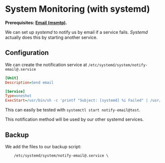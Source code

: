 # System Monitoring \(with systemd\)

**Prerequisites: **[**Email \(msmtp\)**](/email-msmtp.md)**.**

We can set up _systemd_ to notify us by email if a service fails. _Systemd_ actually does this by starting another service.

## Configuration

We can create the notification service at `/etc/systemd/system/notify-email@.service`

```ini
[Unit]
Description=Send email

[Service]
Type=oneshot
ExecStart=/usr/bin/sh -c 'printf "Subject: [systemd] %i Failed" | /usr/bin/msmtp default'
```

This can easily be tested with `systemctl start notify-email@test`.

This notification method will be used by our other systemd services.

## Backup

We add the files to our backup script:

```
    /etc/systemd/system/notify-email@.service \
```



